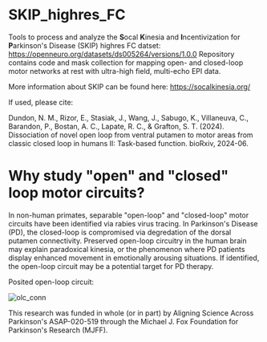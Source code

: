 # SKIP_highres_FC

Tools to process and analyze the **S**ocal **K**inesia and **I**ncentivization for **P**arkinson's Disease (SKIP) highres FC datset: https://openneuro.org/datasets/ds005264/versions/1.0.0
Repository contains code and mask collection for mapping open- and closed-loop motor networks at rest with ultra-high field, multi-echo EPI data. 

More information about SKIP can be found here: https://socalkinesia.org/

If used, please cite: 

Dundon, N. M., Rizor, E., Stasiak, J., Wang, J., Sabugo, K., Villaneuva, C., Barandon, P., Bostan, A. C., Lapate, R. C., & Grafton, S. T. (2024). Dissociation of novel open loop from ventral putamen to motor areas from classic closed loop in humans II: Task-based function. bioRxiv, 2024-06.

# Why study "open" and "closed" loop motor circuits? 
In non-human primates, separable "open-loop" and "closed-loop" motor circuits have been identified via rabies virus tracing. In Parkinson's Disease (PD), the closed-loop is compromised via degredation of the dorsal putamen connectivity. Preserved open-loop circuitry in the human brain may explain paradoxical kinesia, or the phenomenon where PD patients display enhanced movement in emotionally arousing situations. If identified, the open-loop circuit may be a potential target for PD therapy. 

Posited open-loop circuit:

![olc_conn](https://github.com/ejrise/asap_7T_resting/assets/56900072/c62bc2d4-d0f4-407e-87b5-edb54e347a1a)

This research was funded in whole (or in part) by Aligning Science Across Parkinson's ASAP-020-519 through the Michael J. Fox Foundation for Parkinson's Research (MJFF).
